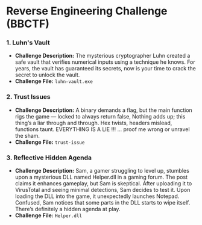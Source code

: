 # Reverse Engineering Challenge (BBCTF)

### 1. Luhn's Vault
- **Challenge Description:** The mysterious cryptographer Luhn created a safe vault that verifies numerical inputs using a technique he knows. For years, the vault has guaranteed its secrets, now is your time to crack the secret to unlock the vault.
- **Challenge File:** `luhn-vault.exe`

### 2. Trust Issues
- **Challenge Description:** A binary demands a flag, but the main function rigs the game — locked to always return false, Nothing adds up; this thing’s a liar through and through. Hex twists, headers mislead, functions taunt. EVERYTHING IS A LIE !!! ... proof me wrong or unravel the sham.
- **Challenge File:** `trust-issue`

### 3. Reflective Hidden Agenda
- **Challenge Description:** Sam, a gamer struggling to level up, stumbles upon a mysterious DLL named Helper.dll in a gaming forum. The post claims it enhances gameplay, but Sam is skeptical. After uploading it to VirusTotal and seeing minimal detections, Sam decides to test it. Upon loading the DLL into the game, it unexpectedly launches Notepad. Confused, Sam notices that some parts in the DLL starts to wipe itself. There’s definitely a hidden agenda at play.
- **Challenge File:** `Helper.dll`
